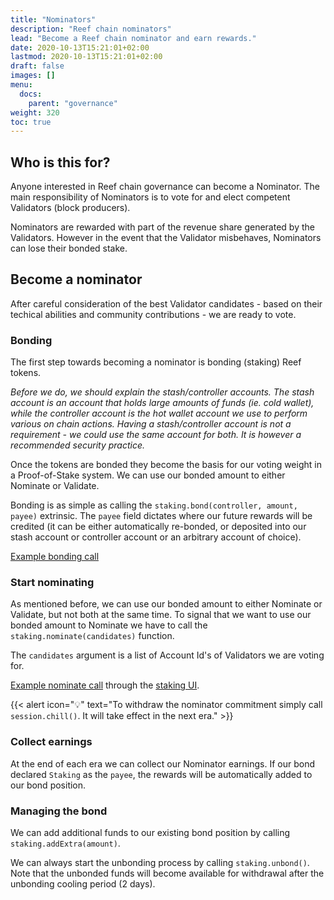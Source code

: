 ```yaml
---
title: "Nominators"
description: "Reef chain nominators"
lead: "Become a Reef chain nominator and earn rewards."
date: 2020-10-13T15:21:01+02:00
lastmod: 2020-10-13T15:21:01+02:00
draft: false
images: []
menu:
  docs:
    parent: "governance"
weight: 320
toc: true
---
```


## Who is this for?
Anyone interested in Reef chain governance can become a Nominator. The main responsibility of Nominators is to vote for and elect competent Validators (block producers).

Nominators are rewarded with part of the revenue share generated by the Validators. However in the event that the Validator misbehaves, Nominators can lose their bonded stake.


## Become a nominator
After careful consideration of the best Validator candidates - based on their techical abilities and community contributions - we are ready to vote.


### Bonding
The first step towards becoming a nominator is bonding (staking) Reef tokens.

*Before we do, we should explain the stash/controller accounts. The stash account is an account that holds large amounts of funds (ie. cold wallet), while the controller account is the hot wallet account we use to perform various on chain actions. Having a stash/controller account is not a requirement - we could use the same account for both. It is however a recommended security practice.*

Once the tokens are bonded they become the basis for our voting weight in a Proof-of-Stake system. We can use our bonded amount to either Nominate or Validate.

Bonding is as simple as calling the `staking.bond(controller, amount, payee)` extrinsic. The `payee` field dictates where our future rewards will be credited (it can be either automatically re-bonded, or deposited into our stash account or controller account or an arbitrary account of choice).

[Example bonding call](https://i.imgur.com/2SyugGl.png)

### Start nominating
As mentioned before, we can use our bonded amount to either Nominate or Validate, but not both at the same time. To signal that we want to use our bonded amount to Nominate we have to call the `staking.nominate(candidates)` function.

The `candidates` argument is a list of Account Id's of Validators we are voting for.

[Example nominate call](https://i.imgur.com/i83GIPo.png) through the [staking UI](https://polkadot.js.org/apps/?rpc=wss%3A%2F%2Frpc-testnet.reefscan.com%2Fws#/staking).

{{< alert icon="💡" text="To withdraw the nominator commitment simply call `session.chill()`. It will take effect in the next era." >}}

### Collect earnings
At the end of each era we can collect our Nominator earnings. If our bond declared `Staking` as the `payee`, the rewards will be automatically added to our bond position.

### Managing the bond
We can add additional funds to our existing bond position by calling `staking.addExtra(amount)`.

We can always start the unbonding process by calling `staking.unbond()`. Note that the unbonded funds will become available for withdrawal after the unbonding cooling period (2 days).
